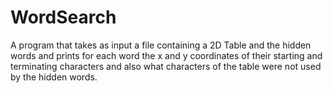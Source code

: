 # WordSearch
A program that takes as input a file containing a 2D Table and the hidden words and prints for each word the x and y coordinates of their starting and terminating characters and also what characters of the table were not used by the hidden words.

